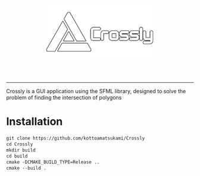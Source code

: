 <h1 align="center">
    <img src="assets/images/logo.png" width="300">
</h1><br>

--------------------------------------------------------------------------------
Crossly is a GUI application using the SFML library, designed to solve the problem of finding the intersection of polygons

# Installation
```
git clone https://github.com/kottoamatsukami/Crossly
cd Crossly
mkdir build
cd build
cmake -DCMAKE_BUILD_TYPE=Release ..
cmake --build .

```